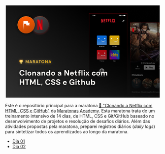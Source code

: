 
<p align="center">
  <img width=500 src="./assets/images/cover-maratona-clonando-a-netflix.png" />
</p>

Este é o repositório principal para a maratona [🏁 "Clonando  a Netflix com HTML, CSS e GitHub"](https://www.maratonas.academy/maratona-netflix) da [Maratonas Academy](https://www.maratonas.academy/). Esta maratona trata de um treinamento intensivo de 14 dias, de HTML, CSS e Git/GitHub baseado no desenvolvimento de projetos e resolução de desafios diários. Além das atividades propostas pela maratona, preparei registros diários (*daily logs*) para sintetizar todos os aprendizados ao longo da maratona. 

- [Dia 01](daily-log/day01.md)
- [Dia 02](daily-log/day02.md)